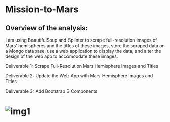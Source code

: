# Mission-to-Mars

## Overview of the analysis:

I am using BeautifulSoup and Splinter to scrape full-resolution images of Mars' hemispheres and the titles of these images, store the scraped data on a Mongo database, use a web application to display the data, and alter the design of the web app to accomoodate these images. 

Deliverable 1: Scrape Full-Resolution Mars Hemisphere Images and Titles

Deliverable 2: Update the Web App with Mars Hemisphere Images and Titles

Deliverable 3: Add Bootstrap 3 Components

# ![img1]()
